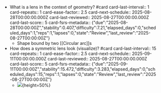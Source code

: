 - What is a lens in the context of geometry? #card
  card-last-interval:: 1
  card-repeats:: 1
  card-ease-factor:: 2.5
  card-next-schedule:: 2025-08-28T00:00:00.000Z
  card-last-reviewed:: 2025-08-27T00:00:00.000Z
  card-last-score:: 5
  card-fsrs-metadata:: {"due":"2025-08-28T00:00:00Z","stability":0.407,"difficulty":7.21,"elapsed_days":0,"scheduled_days":1,"reps":1,"lapses":0,"state":"Review","last_review":"2025-08-27T00:00:00Z"}
  - Shape bound by two [[Circular arc]]s
- How does a symmetric lens look (visualize)? #card
  card-last-interval:: 15
  card-repeats:: 1
  card-ease-factor:: 2.5
  card-next-schedule:: 2025-09-11T00:00:00.000Z
  card-last-reviewed:: 2025-08-27T00:00:00.000Z
  card-last-score:: 5
  card-fsrs-metadata:: {"due":"2025-09-11T00:00:00Z","stability":15.472,"difficulty":3.283,"elapsed_days":0,"scheduled_days":15,"reps":1,"lapses":0,"state":"Review","last_review":"2025-08-27T00:00:00Z"}
  - ![](assets/upload_wikimedia_org_wikipedia_commons_thumb_a_a7_Vesica_piscis_circles_svg_960px_Vesica_piscis_circles_svg.png){height=50%}
